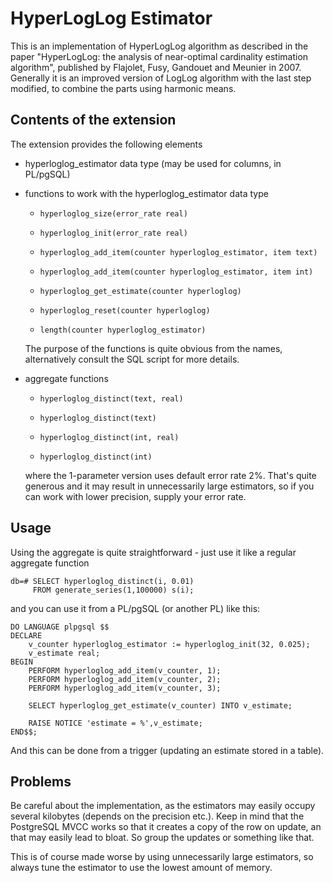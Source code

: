 HyperLogLog Estimator
=====================

This is an implementation of HyperLogLog algorithm as described in the
paper "HyperLogLog: the analysis of near-optimal cardinality estimation
algorithm", published by Flajolet, Fusy, Gandouet and Meunier in 2007.
Generally it is an improved version of LogLog algorithm with the last
step modified, to combine the parts using harmonic means.

Contents of the extension
-------------------------
The extension provides the following elements

* hyperloglog_estimator data type (may be used for columns, in PL/pgSQL)

* functions to work with the hyperloglog_estimator data type

    * `hyperloglog_size(error_rate real)`
    * `hyperloglog_init(error_rate real)`

    * `hyperloglog_add_item(counter hyperloglog_estimator, item text)`
    * `hyperloglog_add_item(counter hyperloglog_estimator, item int)`

    * `hyperloglog_get_estimate(counter hyperloglog)`
    * `hyperloglog_reset(counter hyperloglog)`

    * `length(counter hyperloglog_estimator)`

  The purpose of the functions is quite obvious from the names,
  alternatively consult the SQL script for more details.

* aggregate functions 

    * `hyperloglog_distinct(text, real)`
    * `hyperloglog_distinct(text)`

    * `hyperloglog_distinct(int, real)`
    * `hyperloglog_distinct(int)`

  where the 1-parameter version uses default error rate 2%. That's
  quite generous and it may result in unnecessarily large estimators,
  so if you can work with lower precision, supply your error rate.


Usage
-----
Using the aggregate is quite straightforward - just use it like a
regular aggregate function

    db=# SELECT hyperloglog_distinct(i, 0.01)
         FROM generate_series(1,100000) s(i);

and you can use it from a PL/pgSQL (or another PL) like this:

    DO LANGUAGE plpgsql $$
    DECLARE
        v_counter hyperloglog_estimator := hyperloglog_init(32, 0.025);
        v_estimate real;
    BEGIN
        PERFORM hyperloglog_add_item(v_counter, 1);
        PERFORM hyperloglog_add_item(v_counter, 2);
        PERFORM hyperloglog_add_item(v_counter, 3);

        SELECT hyperloglog_get_estimate(v_counter) INTO v_estimate;

        RAISE NOTICE 'estimate = %',v_estimate;
    END$$;

And this can be done from a trigger (updating an estimate stored
in a table).


Problems
--------
Be careful about the implementation, as the estimators may easily
occupy several kilobytes (depends on the precision etc.). Keep in
mind that the PostgreSQL MVCC works so that it creates a copy of
the row on update, an that may easily lead to bloat. So group the
updates or something like that.

This is of course made worse by using unnecessarily large estimators,
so always tune the estimator to use the lowest amount of memory.

